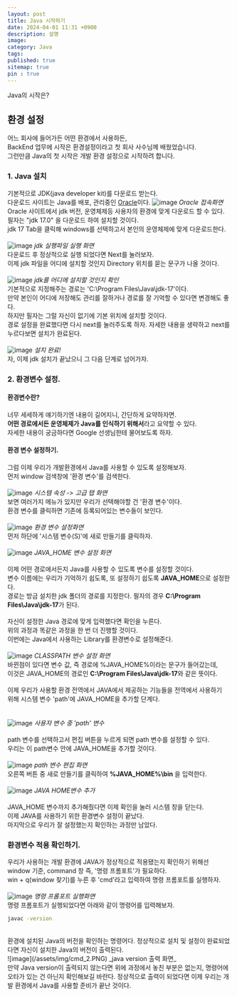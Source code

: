 ```yaml
---
layout: post
title: Java 시작하기
date: 2024-04-01 11:31 +0900
description: 설명
image:
category: Java
tags:
published: true
sitemap: true
pin : true
---
```

Java의 시작은?

<!-- more -->
## 환경 설정

어느 회사에 들어가든 어떤 환경에서 사용하든,   
BackEnd 업무에 시작은 환경설정이라고 첫 회사 사수님께 배웠었습니다.   
그런만큼 Java의 첫 시작은 개발 환경 설정으로 시작하려 합니다.

### 1. Java 설치
기본적으로 JDK(java developer kit)를 다운로드 받는다.   
다운로드 사이트는 Java를 배포, 관리중인 [Oracle](https://www.oracle.com/kr/java/technologies/downloads/)이다.
![image](/assets/img/jdk_dn_1.PNG)
_Oracle 접속화면_
<br/>
Oracle 사이트에서 jdk 버전, 운영체제등 사용자의 환경에 맞게 다운로드 할 수 있다.   
필자는 "jdk 17.0" 을 다운로드 하여 설치할 것이다.   
jdk 17 Tab을 클릭해 windows를 선택하고서 본인의 운영체제에 맞게 다운로드한다.   
<br/>
![image](/assets/img/jdk_ins_1.PNG)
_jdk 실행파일 실행 화면_
<br/>
다운로드 후 정상적으로 실행 되었다면 Next를 눌러보자.   
이제 jdk 파일을 어디에 설치할 것인지 Directory 위치를 묻는 문구가 나올 것이다.   
<br/>
![image](/assets/img/jdk_ins_2.PNG)
_jdk를 어디에 설치할 것인지 확인_
<br/>
기본적으로 지정해주는 경로는 'C:\Program Files\Java\jdk-17'이다.   
만약 본인이 어디에 저장해도 관리를 잘하거나 경로를 잘 기억할 수 있다면 변경해도 좋다.   
하지만 필자는 그럴 자신이 없기에 기본 위치에 설치할 것이다.
<br/>
경로 설정을 완료했다면 다시 next를 눌러주도록 하자.
자세한 내용을 생략하고 next를 누르다보면 설치가 완료된다.   
<br/>
![image](/assets/img/jdk_ins_4.PNG)
_설치 완료!_
<br/>
자, 이제 jdk 설치가 끝났으니 그 다음 단계로 넘어가자.

### 2. 환경변수 설정.

#### 환경변수란?
너무 세세하게 얘기하기엔 내용이 길어지니, 간단하게 요약하자면.   
**어떤 경로에서든 운영체제가 Java를 인식하기 위해서**라고 요약할 수 있다.   
자세한 내용이 궁금하다면 Google 선생님한테 물어보도록 하자.   
#### 환경 변수 설정하기.
그럼 이제 우리가 개발환경에서 Java를 사용할 수 있도록 설정해보자.   
먼저 window 검색창에 '환경 변수'를 검색한다.  
<br/>
![image](/assets/img/config_system_1.PNG)
_시스템 속성 -> 고급 탭 화면_
<br/>
보면 여러가지 메뉴가 있지만 우리가 선택해야할 건 '환경 변수'이다.   
환경 변수를 클릭하면 기존에 등록되어있는 변수들이 보인다.   
<br/>
![image](/assets/img/config_system_2.PNG)
_환경 변수 설정화면_
<br/>
먼저 하단에 '시스템 변수(S)'에 새로 만들기를 클릭하자.   
<br/>
![image](/assets/img/config_sys_3.PNG)
_JAVA_HOME 변수 설정 화면_
<br/>   
이제 어떤 경로에서든지 Java를 사용할 수 있도록 변수를 설정할 것이다.   
변수 이름에는 우리가 기억하기 쉽도록, 또 설정하기 쉽도록 **JAVA_HOME**으로 설정한다.   
경로는 방금 설치한 jdk 폴더의 경로를 지정한다. 필자의 경우 **C:\Program Files\Java\jdk-17**가 된다.    
<br/>
자신이 설정한 Java 경로에 맞게 입력했다면 확인을 누른다.      
위의 과정과 똑같은 과정을 한 번 더 진행할 것이다.   
이번에는 Java에서 사용하는 Library를 환경변수로 설정해준다.   
<br/>
![image](/assets/img/config_sys_4.PNG)
_CLASSPATH 변수 설정 화면_
<br/>
바뀐점이 있다면 변수 값, 즉 경로에 %JAVA_HOME%이라는 문구가 들어갔는데,   
이것은 JAVA_HOME의 경로인 **C:\Program Files\Java\jdk-17**와 같은 뜻이다.   
<br/>
이제 우리가 사용할 환경 전역에서 JAVA에서 제공하는 기능들을 전역에서 사용하기   
위해 시스템 변수 'path'에 JAVA_HOME을 추가할 단계다.   
<br/>   
![image](/assets/img/config_sys_5.PNG)
_사용자 변수 중 'path' 변수_
<br/>   
path 변수를 선택하고서 편집 버튼을 누르게 되면 path 변수를 설정할 수 있다.   
우리는 이 path변수 안에 JAVA_HOME을 추가할 것이다.   
<br/>
![image](/assets/img/config_sys_6.PNG)
_path 변수 편집 화면_
<br/>
오른쪽 버튼 중 새로 만들기를 클릭하여 **%JAVA_HOME%\bin** 을 입력한다.   
<br/>
![image](/assets/img/config_sys_7.PNG)
_JAVA HOME변수 추가_
<br/>   
JAVA_HOME 변수까지 추가해줬다면 이제 확인을 눌러 시스템 창을 닫는다.   
이제 JAVA를 사용하기 위한 환경변수 설정이 끝났다.   
마지막으로 우리가 잘 설정했는지 확인하는 과정만 남았다.   

### 환경변수 적용 확인하기.
우리가 사용하는 개발 환경에 JAVA가 정상적으로 적용됐는지 확인하기 위해선   
window 기준, command 창 즉, '명령 프롬포트'가 필요하다.   
win + q(window 찾기)를 누른 후 'cmd'라고 입력하여 명령 프롬포트를 실행하자.   
<br/>
![image](/assets/img/cmd_1.PNG)
_명령 프롬포트 실행화면_
<br/>
명령 프롬포트가 실행되었다면 아래와 같이 명령어를 입력해보자.   
````bash
javac -version
````
<br/>
환경에 설치된 Java의 버전을 확인하는 명령어다.   
정상적으로 설치 및 설정이 완료되었다면 자신이 설치한 Java의 버전이 출력된다.   
<br/>
![image](/assets/img/cmd_2.PNG)
_java version 출력 화면_
<br/>
만약 Java version이 출력되지 않는다면 위에 과정에서 놓친 부분은 없는지,   
명령어에 오타가 있는 건 아닌지 확인해보길 바란다.   
정상적으로 출력이 되었다면 이제 우리는 개발 환경에서 Java를 사용할 준비가 끝난 것이다.